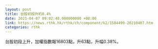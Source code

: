 ```yaml
---
layout: post
title: 台股初段升約0.4%
date: 2021-04-07 09:02:48.000000000 +08:00
link: https://news.rthk.hk/rthk/ch/component/k2/1584499-20210407.htm
categories: rthk
---
```


台股初段上升，加權指數報16803點，升63點，升幅0.38%。
